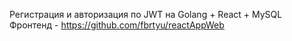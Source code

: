 Регистрация и авторизация по JWT на Golang + React + MySQL
Фронтенд - https://github.com/fbrtyu/reactAppWeb
